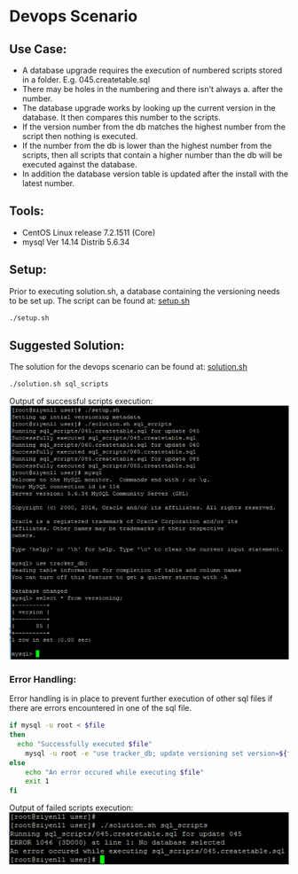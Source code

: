 # Devops Scenario

## Use Case:
- A database upgrade requires the execution of numbered scripts stored in a folder. E.g. 045.createtable.sql
- There may be holes in the numbering and there isn&#39;t always a. after the number.
- The database upgrade works by looking up the current version in the database. It then compares this number to the scripts.
- If the version number from the db matches the highest number from the script then nothing is executed.
- If the number from the db is lower than the highest number from the scripts, then all scripts that contain a higher number than the db will be executed against the database.
- In addition the database version table is updated after the install with the latest number.

## Tools:
- CentOS Linux release 7.2.1511 (Core)
- mysql Ver 14.14 Distrib 5.6.34

## Setup:
Prior to executing solution.sh, a database containing the versioning needs to be set up. The script can be found at: [setup.sh](https://github.com/ziyenl/devops-scenario/blob/master/setup.sh)
```bash
./setup.sh
```

## Suggested Solution:
The solution for the devops scenario can be found at: [solution.sh](https://github.com/ziyenl/devops-scenario/blob/master/solution.sh)
```bash
./solution.sh sql_scripts
```
Output of successful scripts execution:
![alt text](https://github.com/ziyenl/devops-scenario/blob/master/images/successful_output.png "Successful output")

### Error Handling:
Error handling is in place to prevent further execution of other sql files if there are errors encountered in one of the sql file.
```bash
if mysql -u root < $file
then 
  echo "Successfully executed $file"
	mysql -u root -e "use tracker_db; update versioning set version=${file_name:0:3}"
else
	echo "An error occured while executing $file"
	exit 1
fi
```
Output of failed scripts execution:
![alt text](https://github.com/ziyenl/devops-scenario/blob/master/images/fail_output.png "Failed output")
